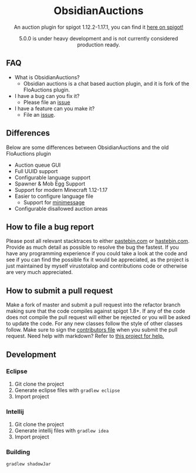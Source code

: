 <div align="center">
<h1>ObsidianAuctions</h1>

<p>An auction plugin for spigot 1.12.2-1.17.1, you can find it <a href="https://www.spigotmc.org/resources/obsidianauctions.5595/">here on spigot!</a></p>
<p>5.0.0 is under heavy development and is not currently considered production ready.</p>
</div>

## FAQ
* What is ObsidianAuctions?
  * Obsidian auctions is a chat based auction plugin, and it is fork of the FloAuctions plugin.
* I have a bug can you fix it?
  * Please file an [issue](https://github.com/virustotalop/ObsidianAuctions/issues/new/choose)
* I have a feature can you make it?
  * File an [issue](https://github.com/virustotalop/ObsidianAuctions/issues/new/choose). 

 ## Differences
 
Below are some differences between ObsidianAuctions and the old FloAuctions plugin
 
* Auction queue GUI
* Full UUID support
* Configurable language support
* Spawner & Mob Egg Support
* Support for modern Minecraft 1.12-1.17
* Easier to configure language file
  * Support for [minimessage](https://docs.adventure.kyori.net/minimessage.html#format)
* Configurable disallowed auction areas 
 
 
## How to file a bug report
Please post all relevant stacktraces to either [pastebin.com](pastebin.com) or [hastebin.com](hastebin.com).
Provide as much detail as possible to resolve the bug the fastest.
If you have any programming experience if you could take a look at the code and see if you can find the possible fix it would be appreciated, as the project is just maintained by myself virustotalop and contributions code or otherwise are very much appreciated.

## How to submit a pull request
Make a fork of master and submit a pull request into the refactor branch making sure that the code compiles against spigot 1.8+.
If any of the code does not compile the pull request will either be rejected or you will be asked to update the code.
For any new classes follow the style of other classes follow. Make sure to sign the [contributors file](CONTRIBUTORS.md) when you submit the pull request. Need help with markdown? Refer to [this project for help.](https://github.com/adam-p/markdown-here/wiki/Markdown-Cheatsheet)


## Development

### Eclipse

1. Git clone the project
2. Generate eclipse files with `gradlew eclipse`
3. Import project

### Intellij

1. Git clone the project
2. Generate intellij files with `gradlew idea`
3. Import project

### Building

`gradlew shadowJar`

